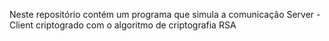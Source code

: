 Neste repositório contém um programa que simula a comunicação Server - Client criptogrado com o algoritmo de criptografia RSA
